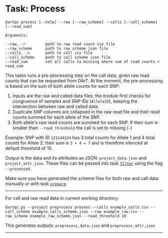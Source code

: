 # Task: Process

```
dartqc process [--help] --raw [--raw_scheme] --calls [--call_scheme] [--read_sum]

Arguments:

--raw, -r         path to raw read count csv file
--raw_scheme      path to raw scheme json file
--calls, -c       path to call csv file
--call_scheme     path to call scheme json file
--read_sum        set all calls to missing where sum of read counts < read_sum
```

This tasks runs a pre-processing step on the call data, given raw read counts that can be requested from DArT. At the moment, the pre-processing is based on the sum of both allele counts for each SNP:

1. Inputs are the raw and called data files; the module first checks for congruence of samples and SNP IDs (`AlleleID`), keeping the intersection between raw and called data.
2. Duplicate SNP columns are collapsed in the raw read file and their read counts summed for each allele of the SNP.
3. Both allele's raw read counts are summed for each SNP. If their sum is smaller than `--read_threshold` the call is set to missing (`-`)

Example: SNP with ID `123144124` has 3 total counts for Allele 1 and 4 total counts for Allele 2, their sum is `3 + 4 = 7` and is therefore silenced at default threshold of 10.

Output is the data and its attributes as JSON: `project_data.json` and `project_attr.json`. These files can be passed into task [`filter`](https://github.com/esteinig/dartQC/blob/master/readme/task.filter.md) using the flag `--processed`.

Make sure you have generated the scheme files for both raw and call data manually or with task [`prepare`](https://github.com/esteinig/dartQC/blob/master/readme/task.prepare.md).

---

For call and raw read data in current working directory:

`dartqc.py --project preprocess process --calls example_calls.csv --call_scheme example_calls_scheme.json --raw example_raw.csv --raw_scheme example_raw_scheme.json --read_threshold 10`

This generates outputs: `preprocess_data.json` and `preprocess_attr.json`

---
